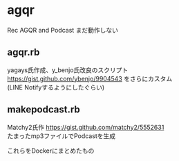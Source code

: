 # agqr
Rec AGQR and Podcast
まだ動作しない

## agqr.rb

yagays氏作成、y_benjo氏改良のスクリプト  
https://gist.github.com/ybenjo/9904543
をさらにカスタム  
(LINE Notifyするようにしたぐらい)  

## makepodcast.rb

Matchy2氏作
https://gist.github.com/matchy2/5552631  
たまったmp3ファイルでPodcastを生成  
  
これらをDockerにまとめたもの
